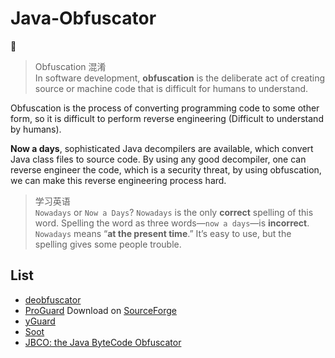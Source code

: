# Java-Obfuscator

:dizzy:

> Obfuscation 混淆  
> In software development, **obfuscation** is the deliberate act of creating source or machine code that is difficult for humans to understand.

Obfuscation is the process of converting programming code to some other form, so it is difficult to perform reverse engineering (Difficult to understand by humans).

**Now a days**, sophisticated Java decompilers are available, which convert Java class files to source code. By using any good decompiler, one can reverse engineer the code, which is a security threat, by using obfuscation, we can make this reverse engineering process hard.

> 学习英语  
> `Nowadays` or `Now a Days`? `Nowadays` is the only **correct** spelling of this word. Spelling the word as three words—`now a days`—is **incorrect**. `Nowadays` means “**at the present time**.” It’s easy to use, but the spelling gives some people trouble.

## List

- [deobfuscator](https://javadeobfuscator.com/)
- [ProGuard](https://www.guardsquare.com/en/products/proguard)  Download on [SourceForge](https://sourceforge.net/projects/proguard/postdownload)
- [yGuard](https://www.yworks.com/products/yguard)
- [Soot](https://sable.github.io/soot/)
- [JBCO: the Java ByteCode Obfuscator](http://www.sable.mcgill.ca/JBCO/)


